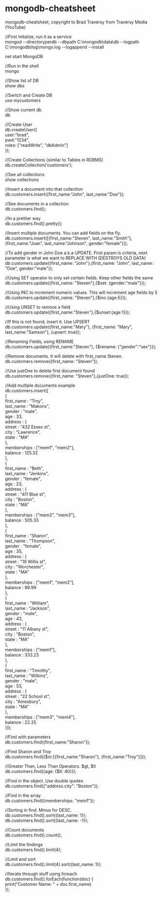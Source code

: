 # mongodb-cheatsheet
mongodb-cheatsheet, copyright to Brad Traversy from Traversy Media (YouTube)

//First Initalize, run it as a service  
mongod --directoryperdb --dbpath C:\mongodb\data\db --logpath C:\mongodb\log\mongo.log --logappend --install  

net start MongoDB  
  
//Run in the shell  
mongo  
  
//Show list of DB  
show dbs  
  
//Switch and Create DB  
use mycustomers  
  
//Show current db  
db  
  
//Create User  
db.createUser({  
	user:"brad",  
	pwd:"1234",  
	roles: ["readWrite", "dbAdmin"]  
});  
  
//Create Collections (similar to Tables in RDBMS)  
db.createCollection('customers');  
  
//See all collections  
show collections  
  
//Insert a document into that collection  
db.customers.insert({first_name:"John", last_name:"Doe"});  
  
//See documents in a collection  
db.customers.find();  
  
//In a prettier way  
db.customers.find().pretty();  
  
//Insert multiple documents. You can add fields on the fly.  
db.customers.insert([{first_name:"Steven", last_name:"Smith"}, {first_name:"Joan", last_name:"Johnson", gender:"female"}]);  
  
//To add gender in John Doe a.k.a UPDATE. First param is criteria, next parameter is what we want to REPLACE WITH (DESTROYS OLD DATA)  
db.customers.update({first_name: "John"},{first_name: "John", last_name: "Doe", gender:"male"});  
  
//Using SET operator to only set certain fields. Keep other fields the same  
db.customers.update({first_name: "Steven"},{$set: {gender:"male"}});  
  
//Using INC to increment numeric values. This will increment age fields by 5  
db.customers.update({first_name: "Steven"},{$inc:{age:5}});  
  
//Using UNSET to remove a field  
db.customers.update({first_name:"Steven"},{$unset:{age:1}});  
  
//If this is not found, insert it. Use UPSERT  
db.customers.update({first_name:"Mary"}, {first_name: "Mary", last_name:"Samson"}, {upsert: true});  
  
//Renaming Fields, using RENAME  
db.customers.update({first_name:"Steven"}, {$rename: {"gender":"sex"}});  
  
//Remove documents. It will delete with first_name Steven.  
db.customers.remove({first_name: "Steven"});  
  
//Use justOne to delete first document found  
db.customers.remove({first_name: "Steven"},{justOne: true});  
  
//Add multiple documents example  
db.customers.insert([  
	{  
		first_name : "Troy",  
		last_name : "Makons",  
		gender : "male",  
		age : 33,  
		address : {  
			street : "432 Essex st",  
			city : "Lawrence",  
			state : "MA"  
		},  
		memberships : ["mem1", "mem2"],  
		balance : 125.32  
	},  
	{  
		first_name : "Beth",  
		last_name : "Jenkins",  
		gender : "female",  
		age : 23,  
		address : {  
			street : "411 Blue st",  
			city : "Boston",  
			state : "MA"  
		},  
		memberships : ["mem2", "mem3"],  
		balance : 505.33  
	},  
	{  
		first_name : "Sharon",  
		last_name : "Thompson",  
		gender : "female",  
		age : 35,  
		address : {  
			street : "19 Willis st",  
			city : "Worchester",  
			state : "MA"  
		},  
		memberships : ["mem1", "mem2"],  
		balance : 99.99  
	},  
	{  
		first_name : "William",  
		last_name : "Jackson",  
		gender : "male",  
		age : 43,  
		address : {  
			street : "11 Albany st",  
			city : "Boston",  
			state : "MA"  
		},  
		memberships : ["mem1"],  
		balance : 333.23  
	},  
	{  
		first_name : "Timothy",  
		last_name : "Wilkins",  
		gender : "male",  
		age : 53,  
		address : {  
			street : "22 School st",  
			city : "Amesbury",  
			state : "MA"  
		},  
		memberships : ["mem3", "mem4"],  
		balance : 22.25  
	}]);  

  
//Find with parameters  
db.customers.find({first_name:"Sharon"});  
  
//Find Sharon and Troy  
db.customers.find({$or:[{first_name:"Sharon"}, {first_name:"Troy"}]});  
  
//Greater Than, Less Than Operators. $gt, $lt  
db.customers.find({age: {$lt: 40}});  
  
//Find in the object. Use double quotes  
db.customers.find({"address.city": "Boston"});  
  
//Find in the array  
db.customers.find({memberships: "mem1"});  
  
//Sorting in find. Minus for DESC.  
db.customers.find().sort({last_name: 1});  
db.customers.find().sort({last_name: -1});  
  
//Count documents  
db.customers.find().count();  

//Limit the findings  
db.customers.find().limit(4);  

//Limit and sort  
db.customers.find().limit(4).sort({last_name: 1});  

//Iterate through stuff using foreach  
db.customers.find().forEach(function(doc) {  
	print("Customer Name: " + doc.first_name)  
});  











































